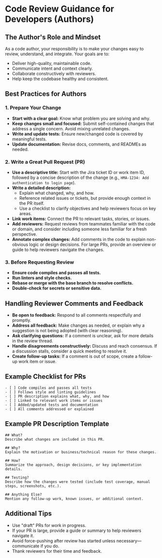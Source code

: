 
# Code Review Guidance for Developers (Authors)

## The Author's Role and Mindset

As a code author, your responsibility is to make your changes easy to review, understand, and integrate. Your goals are to:

- Deliver high-quality, maintainable code.
- Communicate intent and context clearly.
- Collaborate constructively with reviewers.
- Help keep the codebase healthy and consistent.

## Best Practices for Authors

### 1. Prepare Your Change
- **Start with a clear goal:** Know what problem you are solving and why.
- **Keep changes small and focused:** Submit self-contained changes that address a single concern. Avoid mixing unrelated changes.
- **Write and update tests:** Ensure new/changed code is covered by meaningful tests.
- **Update documentation:** Revise docs, comments, and READMEs as needed.

### 2. Write a Great Pull Request (PR)
- **Use a descriptive title:** Start with the Jira ticket ID or work item ID, followed by a concise description of the change (e.g., `HMA-1234: Add authentication to login page`).
- **Write a detailed description:**
	- Explain what changed, why, and how.
	- Reference related issues or tickets, but provide enough context in the PR itself.
	- Use a checklist to clarify objectives and help reviewers focus on key areas.
- **Link work items:** Connect the PR to relevant tasks, stories, or issues.
- **Add reviewers:** Request reviews from teammates familiar with the code or domain, and consider including someone less familiar for a fresh perspective.
- **Annotate complex changes:** Add comments in the code to explain non-obvious logic or design decisions. For large PRs, provide an overview or guide to help reviewers navigate the changes.

### 3. Before Requesting Review
- **Ensure code compiles and passes all tests.**
- **Run linters and style checks.**
- **Rebase or merge with the base branch to resolve conflicts.**
- **Double-check for secrets or sensitive data.**

## Handling Reviewer Comments and Feedback

- **Be open to feedback:** Respond to all comments respectfully and promptly.
- **Address all feedback:** Make changes as needed, or explain why a suggestion is not being adopted (with clear reasoning).
- **Ask clarifying questions:** If a comment is unclear, ask for more details in the review thread.
- **Handle disagreements constructively:** Discuss and reach consensus. If a discussion stalls, consider a quick meeting to resolve it.
- **Create follow-up tasks:** If a comment is out of scope, create a follow-up work item or issue.

## Example Checklist for PRs

```
- [ ] Code compiles and passes all tests
- [ ] Follows style and linting guidelines
- [ ] PR description explains what, why, and how
- [ ] Linked to relevant work items or issues
- [ ] Added/updated tests and documentation
- [ ] All comments addressed or explained
```

## Example PR Description Template

```
## What?
Describe what changes are included in this PR.

## Why?
Explain the motivation or business/technical reason for these changes.

## How?
Summarize the approach, design decisions, or key implementation details.

## Testing?
Describe how the changes were tested (include test coverage, manual steps, screenshots, etc.).

## Anything Else?
Mention any follow-up work, known issues, or additional context.
```

## Additional Tips

- Use "draft" PRs for work in progress.
- If your PR is large, provide a guide or summary to help reviewers navigate it.
- Avoid force-pushing after review has started unless necessary—communicate if you do.
- Thank reviewers for their time and feedback.
